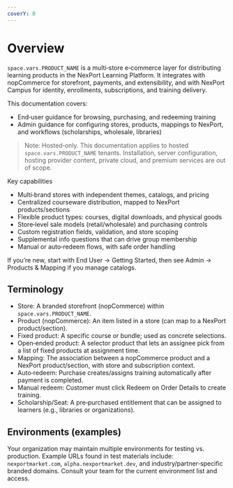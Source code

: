 ```yaml
---
coverY: 0
---
```


# Overview

<code class="expression">space.vars.PRODUCT_NAME</code> is a multi‑store e‑commerce layer for distributing learning products in the NexPort Learning Platform. It integrates with nopCommerce for storefront, payments, and extensibility, and with NexPort Campus for identity, enrollments, subscriptions, and training delivery.

This documentation covers:

* End‑user guidance for browsing, purchasing, and redeeming training
* Admin guidance for configuring stores, products, mappings to NexPort, and workflows (scholarships, wholesale, libraries)

> Note: Hosted‑only. This documentation applies to hosted <code class="expression">space.vars.PRODUCT_NAME</code> tenants. Installation, server configuration, hosting provider content, private cloud, and premium services are out of scope.

Key capabilities

* Multi‑brand stores with independent themes, catalogs, and pricing
* Centralized courseware distribution, mapped to NexPort products/sections
* Flexible product types: courses, digital downloads, and physical goods
* Store‑level sale models (retail/wholesale) and purchasing controls
* Custom registration fields, validation, and store scoping
* Supplemental info questions that can drive group membership
* Manual or auto‑redeem flows, with safe order handling

If you’re new, start with End User → Getting Started, then see Admin → Products & Mapping if you manage catalogs.

## Terminology

* Store: A branded storefront (nopCommerce) within <code class="expression">space.vars.PRODUCT_NAME</code>.
* Product (nopCommerce): An item listed in a store (can map to a NexPort product/section).
* Fixed product: A specific course or bundle; used as concrete selections.
* Open‑ended product: A selector product that lets an assignee pick from a list of fixed products at assignment time.
* Mapping: The association between a nopCommerce product and a NexPort product/section, with store and subscription context.
* Auto‑redeem: Purchase creates/assigns training automatically after payment is completed.
* Manual redeem: Customer must click Redeem on Order Details to create training.
* Scholarship/Seat: A pre‑purchased entitlement that can be assigned to learners (e.g., libraries or organizations).

## Environments (examples)

Your organization may maintain multiple environments for testing vs. production. Example URLs found in test materials include: `nexportmarket.com`, `alpha.nexportmarket.dev`, and industry/partner‑specific branded domains. Consult your team for the current environment list and access.
